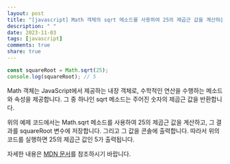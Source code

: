 ```yaml
---
layout: post
title: "[javascript] Math 객체의 sqrt 메소드를 사용하여 25의 제곱근 값을 계산하는 방법은 무엇인가요?"
description: " "
date: 2023-11-03
tags: [javascript]
comments: true
share: true
---
```


```javascript
const squareRoot = Math.sqrt(25);
console.log(squareRoot); // 5
```

Math 객체는 JavaScript에서 제공하는 내장 객체로, 수학적인 연산을 수행하는 메소드와 속성을 제공합니다. 그 중 하나인 sqrt 메소드는 주어진 숫자의 제곱근 값을 반환합니다.

위의 예제 코드에서는 Math.sqrt 메소드를 사용하여 25의 제곱근 값을 계산하고, 그 결과를 squareRoot 변수에 저장합니다. 그리고 그 값을 콘솔에 출력합니다. 따라서 위의 코드를 실행하면 25의 제곱근 값인 5가 출력됩니다.

자세한 내용은 [MDN 문서](https://developer.mozilla.org/ko/docs/Web/JavaScript/Reference/Global_Objects/Math/sqrt)를 참조하시기 바랍니다.